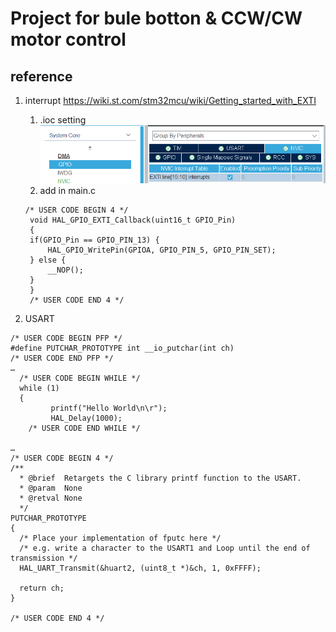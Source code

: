# Project for bule botton & CCW/CW motor control

## reference
1. interrupt
https://wiki.st.com/stm32mcu/wiki/Getting_started_with_EXTI  
    1. .ioc setting![Alt text](image.png)
    2. add in main.c
    <pre><code>/* USER CODE BEGIN 4 */
    void HAL_GPIO_EXTI_Callback(uint16_t GPIO_Pin)
    {
    if(GPIO_Pin == GPIO_PIN_13) {
        HAL_GPIO_WritePin(GPIOA, GPIO_PIN_5, GPIO_PIN_SET);
    } else {
        __NOP();
    }
    }
    /* USER CODE END 4 */</code></pre>

2. USART
<pre><code>/* USER CODE BEGIN PFP */
#define PUTCHAR_PROTOTYPE int __io_putchar(int ch)
/* USER CODE END PFP */
…
  /* USER CODE BEGIN WHILE */
  while (1)
  {
         printf("Hello World\n\r");
         HAL_Delay(1000);
    /* USER CODE END WHILE */

…
/* USER CODE BEGIN 4 */
/**
  * @brief  Retargets the C library printf function to the USART.
  * @param  None
  * @retval None
  */
PUTCHAR_PROTOTYPE
{
  /* Place your implementation of fputc here */
  /* e.g. write a character to the USART1 and Loop until the end of transmission */
  HAL_UART_Transmit(&huart2, (uint8_t *)&ch, 1, 0xFFFF);

  return ch;
}

/* USER CODE END 4 */</code></pre>